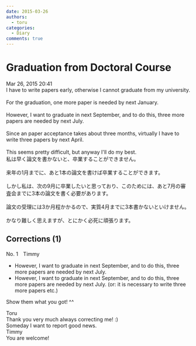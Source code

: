 ```yaml
---
date: 2015-03-26
authors:
  - toru
categories:
  - Diary
comments: true
---
```


# Graduation from Doctoral Course
<div class="date">Mar 26, 2015 20:41</div>
<div id="post"><div id="body_show_ori">
I have to write papers early, otherwise I cannot graduate from my university.<br/><br/>For the graduation, one more paper is needed by next January.<br/><br/>However, I want to graduate in next September, and to do this, three more papers are needed by next July.<br/><br/>Since an paper acceptance takes about three months, virtually I have to write three papers by next April.<br/><br/>This seems pretty difficult, but anyway I'll do my best.
</div></div>

<!-- more -->

<div id="post_ja"><div id="body_show_mo">
私は早く論文を書かないと、卒業することができません。<br/><br/>来年の1月までに、あと1本の論文を書けば卒業することができます。<br/><br/>しかし私は、次の9月に卒業したいと思っており、このためには、あと7月の審査会までに3本の論文を書く必要があります。<br/><br/>論文の受理には3か月程かかるので、実質4月までに3本書かないといけません。<br/><br/>かなり難しく思えますが、とにかく必死に頑張ります。
</div></div>

## Corrections (1)
<div id="block"><div class="first_name"> No. 1　<span class="just_name">Timmy</span></div><div id="block2">
<ul class="correction_field">
<li class="incorrect">However, I want to graduate in next September, and to do this, three more papers are needed by next July.</li>
<li class="corrected correct">
However, I want to graduate in next September, and to do this, three more papers are needed by next July. (or: it is necessary to write three more papers etc.)
</li>
</ul>
<p class="comment_small">
 Show them what you got! ^^
</p>

</div><div class="name"><span class="just_name">Toru</span><br>
Thank you very much always correcting me! :)<br/>Someday I want to report good news.
</div>
<div class="name"><span class="just_name">Timmy</span><br>
You are welcome!
</div>
</div>
